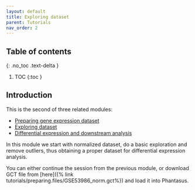 ```yaml
---
layout: default
title: Exploring dataset
parent: Tutorials
nav_order: 2
---
```


## Table of contents
{: .no_toc .text-delta }

1. TOC
{:toc }

## Introduction

This is the second of three related modules:
* [Preparing gene expression dataset](preparing)
* [Exploring dataset](exploration)
* [Differential expression and downstream analysis](differential-expression)

In this module we start with normalized dataset, do a basic exploration and 
remove outliers, thus obtaining a proper dataset for differential expression analysis.

You can either continue the session from the previous module, or download
GCT file from [here]({% link tutorials/preparing.files/GSE53986_norm.gct%}) 
and load it into Phantasus.
